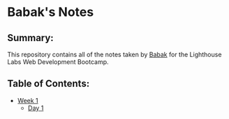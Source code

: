 # Babak's Notes

## Summary:

This repository contains all of the notes taken by [Babak](https://github.com/babakshirvani) for the Lighthouse Labs Web Development Bootcamp.

## Table of Contents:

- [Week 1](/Week_1)
  - [Day 1](/Week_1/Day_1)
